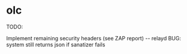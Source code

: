 # olc
TODO:

Implement remaining security headers (see ZAP report) -- relayd
BUG: system still returns json if sanatizer fails
